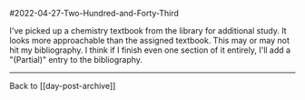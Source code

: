 #2022-04-27-Two-Hundred-and-Forty-Third

I've picked up a chemistry textbook from the library for additional study.  It looks more approachable than the assigned textbook.  This may or may not hit my bibliography.  I think if I finish even one section of it entirely, I'll add a "(Partial)" entry to the bibliography.

---
Back to [[day-post-archive]]